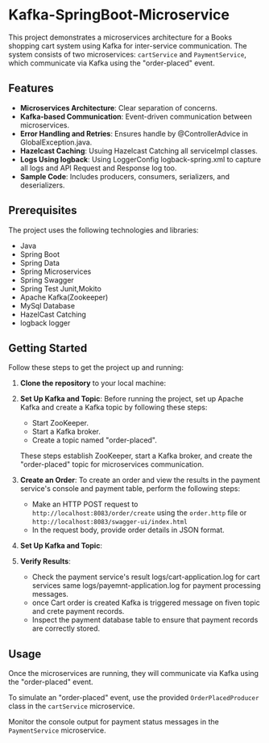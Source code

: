 # Kafka-SpringBoot-Microservice
This project demonstrates a microservices architecture for a Books shopping cart system using Kafka for inter-service communication.
The system consists of two microservices: `cartService` and `PaymentService`, which communicate via Kafka using the "order-placed" event.

## Features

- **Microservices Architecture**: Clear separation of concerns.
- **Kafka-based Communication**: Event-driven communication between microservices.
- **Error Handling and Retries**: Ensures handle by @ControllerAdvice in GlobalException.java.
- **Hazelcast Caching**: Usuing Hazelcast Catching all serviceImpl classes.
- **Logs Using logback**: Using LoggerConfig logback-spring.xml to capture all logs and API Request and Response log too.
- **Sample Code**: Includes producers, consumers, serializers, and deserializers.

## Prerequisites

The project uses the following technologies and libraries:

- Java
- Spring Boot
- Spring Data
- Spring Microservices
- Spring Swagger
- Spring Test Junit,Mokito
- Apache Kafka(Zookeeper)
- MySql Database
- HazelCast Catching
- logback logger


## Getting Started

Follow these steps to get the project up and running:

1. **Clone the repository** to your local machine:
2. **Set Up Kafka and Topic**:
   Before running the project, set up Apache Kafka and create a Kafka topic by following these steps:
     - Start ZooKeeper.
     - Start a Kafka broker.
     - Create a topic named "order-placed".
          
   These steps establish ZooKeeper, start a Kafka broker, and create the "order-placed" topic for microservices communication.
3. **Create an Order**:
    To create an order and view the results in the payment service's console and payment table, perform the following steps:
   - Make an HTTP POST request to `http://localhost:8083/order/create` using the `order.http` file or `http://localhost:8083/swagger-ui/index.html`
   - In the request body, provide order details in JSON format.
5. **Set Up Kafka and Topic**:
   
6. **Verify Results**:
   - Check the payment service's result logs/cart-application.log for cart services same logs/payemnt-application.log for payment processing messages.
   - once Cart order is created Kafka is triggered message on fiven topic and crete payment records. 
   - Inspect the payment database table to ensure that payment records are correctly stored.

## Usage

Once the microservices are running, they will communicate via Kafka using the "order-placed" event.

To simulate an "order-placed" event, use the provided `OrderPlacedProducer` class in the `cartService` microservice.

Monitor the console output for payment status messages in the `PaymentService` microservice.
